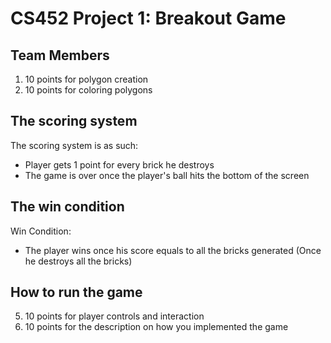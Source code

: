 # CS452 Project 1: Breakout Game

## Team Members

1. 10 points for polygon creation
2. 10 points for coloring polygons

## The scoring system

The scoring system is as such:

- Player gets 1 point for every brick he destroys
- The game is over once the player's ball hits the bottom of the screen

## The win condition

Win Condition:

- The player wins once his score equals to all the bricks generated (Once he destroys all the bricks)

## How to run the game

5. 10 points for player controls and interaction
6. 10 points for the description on how you implemented the game

